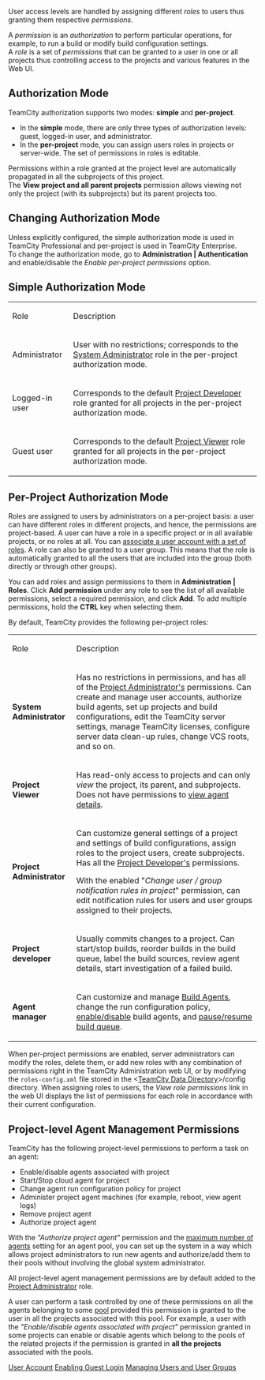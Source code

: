 [//]: # (title: User Permissions and Roles)
[//]: # (auxiliary-id: User Permissions and Roles;Role and Permission)

User access levels are handled by assigning different _roles_ to users thus granting them respective _permissions_.

A _permission_ is an _authorization_ to perform particular operations, for example, to run a build or modify build configuration settings.   
A _role_ is a set of _permissions_ that can be granted to a user in one or all projects thus controlling access to the projects and various features in the Web UI.

## Authorization Mode

TeamCity authorization supports two modes: __simple__ and __per-project__.
* In the __simple__ mode, there are only three types of authorization levels: guest, logged-in user, and administrator.   
* In the __per-project__ mode, you can assign users roles in projects or server-wide. The set of permissions in roles is editable.

Permissions within a role granted at the project level are automatically propagated in all the subprojects of this project.   
The __View project and all parent projects__ permission allows viewing not only the project (with its subprojects) but its parent projects too.

## Changing Authorization Mode

Unless explicitly configured, the simple authorization mode is used in TeamCity Professional and per-project is used in TeamCity Enterprise.   
To change the authorization mode, go to __Administration | Authentication__ and enable/disable the _Enable per-project permissions_ option.

## Simple Authorization Mode

<table>

<tr>

<td>

Role

</td>

<td>

Description

</td>

</tr>
<tr>

<td>

Administrator

</td>

<td>

User with no restrictions; corresponds to the [System Administrator](#system-administrator) role in the per-project authorization mode.

</td>

</tr>
<tr>

<td>

Logged-in user

</td>

<td>

Corresponds to the default [Project Developer](#project-developer) role granted for all projects in the per-project authorization mode.

</td>

</tr>
<tr>

<td>

Guest user

</td>

<td>

Corresponds to the default [Project Viewer](#project-viewer) role granted for all projects in the per-project authorization mode.

</td></tr></table>

## Per-Project Authorization Mode

Roles are assigned to users by administrators on a per-project basis: a user can have different roles in different projects, and hence, the permissions are project-based. A user can have a role in a specific project or in all available projects, or no roles at all. You can [associate a user account with a set of roles](managing-users-and-user-groups.md). A role can also be granted to a user group. This means that the role is automatically granted to all the users that are included into the group (both directly or through other groups).

You can add roles and assign permissions to them in __Administration | Roles__. Click __Add permission__ under any role to see the list of all available permissions, select a required permission, and click __Add__. To add multiple permissions, hold the __CTRL__ key when selecting them.

By default, TeamCity provides the following per-project roles:

<table>

<tr>

<td>

Role

</td>

<td>

Description

</td></tr><tr>

<td id="system-administrator">

__System Administrator__

</td>

<td>

Has no restrictions in permissions, and has all of the [Project Administrator's](#project-administrator) permissions. Сan create and manage user accounts, authorize build agents, set up projects and build configurations, edit the TeamCity server settings, manage TeamCity licenses, configure server data clean-up rules, change VCS roots, and so on.


</td></tr><tr>

<td id="project-viewer">

__Project Viewer__

</td>

<td>

Has read-only access to projects and can only _view_ the project, its parent, and subprojects. Does not have permissions to [view agent details](build-agents-configuration-and-maintenance.md#Viewing+TeamCity+Agents+Details).

</td></tr><tr>

<td id="project-administrator">

__Project Administrator__

</td>

<td>

Can customize general settings of a project and settings of build configurations, assign roles to the project users, create subprojects. Has all the [Project Developer's](#project-developer) permissions.

With the enabled "_Change user / group notification rules in project_" permission, can edit notification rules for users and user groups assigned to their projects.

</td></tr><tr>

<td id="project-developer">

__Project developer__

</td>

<td>

Usually commits changes to a project. Can start/stop builds, reorder builds in the build queue, label the build sources, review agent details, start investigation of a failed build.

</td></tr><tr>

<td id="agent-manager">

__Agent manager__

</td>

<td>

Can customize and manage [Build Agents](build-agent.md), change the run configuration policy, [enable/disable](build-agents-configuration-and-maintenance.md#Enabling%2FDisabling+Agents+via+UI) build agents, and [pause/resume build queue](build-queue.md#Pausing%2FResuming+Build+Queue).


</td></tr></table>

When per-project permissions are enabled, server administrators can modify the roles, delete them, or add new roles with any combination of permissions right in the TeamCity Administration web UI, or by modifying the `roles-config.xml` file stored in the \<[TeamCity Data Directory](teamcity-data-directory.md)\>\/config directory. When assigning roles to users, the _View role permissions_ link in the web UI displays the list of permissions for each role in accordance with their current configuration.

## Project-level Agent Management Permissions

TeamCity has the following project-level permissions to perform a task on an agent:
* Enable/disable agents associated with project
* Start/Stop cloud agent for project
* Change agent run configuration policy for project
* Administer project agent machines (for example, reboot, view agent logs)
* Remove project agent
* Authorize project agent

<tip>

With the _"Authorize project agent"_ permission and the [maximum number of agents](configuring-agent-pools.md#Managing+Agent+Pools) setting for an agent pool, you can set up the system in a way which allows project administrators to run new agents and authorize/add them to their pools without involving the global system administrator.

</tip>

All project-level agent management permissions are by default added to the [Project Administrator](#project-administrator) role.

A user can perform a task controlled by one of these permissions on all the agents belonging to some [pool](configuring-agent-pools.md) provided this permission is granted to the user in all the projects associated with this pool. For example, a user with the _"Enable/disable agents associated with project"_ permission granted in some projects can enable or disable agents which belong to the pools of the related projects if the permission is granted in __all the projects__ associated with the pools. 

<seealso>
        <category ref="concepts">
            <a href="user-account.md">User Account</a>
        </category>
        <category ref="admin-guide">
            <a href="enabling-guest-login.md">Enabling Guest Login</a>
            <a href="managing-users-and-user-groups.md">Managing Users and User Groups</a>
        </category>
</seealso>